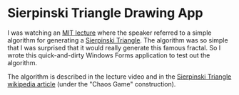 # Sierpinski Triangle Drawing App

I was watching an [MIT lecture](https://www.youtube.com/watch?v=HqmUuHnvJ98) where the speaker referred to a simple algorithm for generating a [Sierpinski Triangle](https://en.wikipedia.org/wiki/Sierpinski_triangle).  The algorithm was so simple that I was surprised that it would really generate this famous fractal.  So I wrote this quick-and-dirty Windows Forms application to test out the algorithm.

The algorithm is described in the lecture video and in the [Sierpinski Triangle wikipedia article](https://en.wikipedia.org/wiki/Sierpinski_triangle) (under the "Chaos Game" construction).
